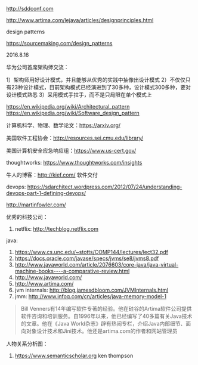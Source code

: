 http://sddconf.com

http://www.artima.com/lejava/articles/designprinciples.html

design patterns

https://sourcemaking.com/design_patterns


2016.8.16

华为公司首席架构师交流：

1）架构师用好设计模式，并且能够从优秀的实践中抽像出设计模式
2）不仅仅只有23种设计模式，目前架构模式已经演进到了30多种，设计模式300多种，要对设计模式熟悉
3）采用模式手拉手，而不是只局限在单个模式上

https://en.wikipedia.org/wiki/Architectural_pattern
https://en.wikipedia.org/wiki/Software_design_pattern

计算机科学、物理、数学论文：https://arxiv.org/

美国软件工程协会：http://resources.sei.cmu.edu/library/

美国计算机安全应急响应组：https://www.us-cert.gov/

thoughtworks: https://www.thoughtworks.com/insights

牛人的博客：http://kief.com/  软件交付

devops: https://sdarchitect.wordpress.com/2012/07/24/understanding-devops-part-1-defining-devops/

http://martinfowler.com/

优秀的科技公司：

1. netflix: http://techblog.netflix.com


java:

1. https://www.cs.unc.edu/~stotts/COMP144/lectures/lect32.pdf
2. https://docs.oracle.com/javase/specs/jvms/se8/jvms8.pdf
3. http://www.javaworld.com/article/2076603/core-java/java-virtual-machine-books----a-comparative-review.html
4. http://www.javaworld.com/
5. http://www.artima.com/
6. jvm internals: http://blog.jamesdbloom.com/JVMInternals.html
7. jmm: http://www.infoq.com/cn/articles/java-memory-model-1


>Bill Venners有14年编写软件专著的经验。他在硅谷的Artima软件公司提供软件咨询和培训服务。自1996年以来，他已经编写了40多篇有关Java技术的文章。他在《Java World杂志》辟有热闹专栏，介绍Java内部细节、面向对象设计技术和Jini技术。他还是artima.com的作者和网站管理员
>

人物关系分析图：
1. https://www.semanticscholar.org ken thompson
